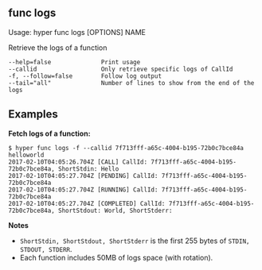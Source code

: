## func logs

  Usage: hyper func logs [OPTIONS] NAME

  Retrieve the logs of a function

    --help=false              Print usage
    --callid                  Only retrieve specific logs of CallId
    -f, --follow=false        Follow log output
    --tail="all"              Number of lines to show from the end of the logs

## Examples

**Fetch logs of a function:**

    $ hyper func logs -f --callid 7f713fff-a65c-4004-b195-72b0c7bce84a helloworld
    2017-02-10T04:05:26.704Z [CALL] CallId: 7f713fff-a65c-4004-b195-72b0c7bce84a, ShortStdin: Hello
    2017-02-10T04:05:27.704Z [PENDING] CallId: 7f713fff-a65c-4004-b195-72b0c7bce84a
    2017-02-10T04:05:27.704Z [RUNNING] CallId: 7f713fff-a65c-4004-b195-72b0c7bce84a
    2017-02-10T04:05:27.704Z [COMPLETED] CallId: 7f713fff-a65c-4004-b195-72b0c7bce84a, ShortStdout: World, ShortStderr:

**Notes**

* `ShortStdin, ShortStdout, ShortStderr` is the first 255 bytes of `STDIN, STDOUT, STDERR`.
* Each function includes 50MB of logs space (with rotation).
